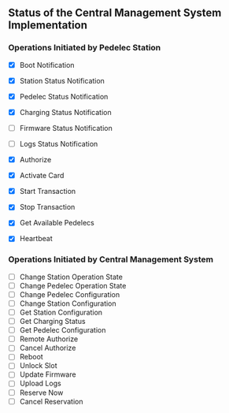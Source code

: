## Status of the Central Management System Implementation

### Operations Initiated by Pedelec Station
- [x] Boot Notification
- [x] Station Status Notification
- [x] Pedelec Status Notification
- [x] Charging Status Notification
- [ ] Firmware Status Notification
- [ ] Logs Status Notification
- [x] Authorize
- [x] Activate Card
- [x] Start Transaction
- [x] Stop Transaction
- [x] Get Available Pedelecs
- [x] Heartbeat


### Operations Initiated by Central Management System
- [ ] Change Station Operation State
- [ ] Change Pedelec Operation State
- [ ] Change Pedelec Configuration
- [ ] Change Station Configuration
- [ ] Get Station Configuration
- [ ] Get Charging Status
- [ ] Get Pedelec Configuration
- [ ] Remote Authorize
- [ ] Cancel Authorize
- [ ] Reboot
- [ ] Unlock Slot
- [ ] Update Firmware
- [ ] Upload Logs
- [ ] Reserve Now
- [ ] Cancel Reservation
